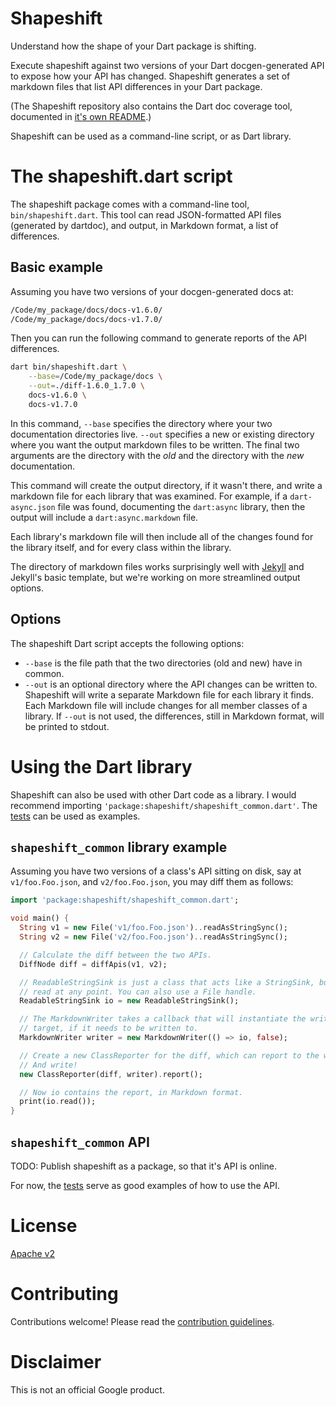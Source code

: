 Shapeshift
==========

Understand how the shape of your Dart package is shifting.

Execute shapeshift against two versions of your Dart docgen-generated API to
expose how your API has changed. Shapeshift generates a set of markdown files
that list API differences in your Dart package.

(The Shapeshift repository also contains the Dart doc coverage tool, documented
in [it's own README](COVERAGE_README.md).)

Shapeshift can be used as a command-line script, or as Dart library.

The shapeshift.dart script
==========================

The shapeshift package comes with a command-line tool, `bin/shapeshift.dart`.
This tool can read JSON-formatted API files (generated by dartdoc), and output,
in Markdown format, a list of differences.

Basic example
-------------

Assuming you have two versions of your docgen-generated docs at:

```bash
/Code/my_package/docs/docs-v1.6.0/
/Code/my_package/docs/docs-v1.7.0/
```

Then you can run the following command to generate reports of the API
differences.

```bash
dart bin/shapeshift.dart \
    --base=/Code/my_package/docs \
    --out=./diff-1.6.0_1.7.0 \
    docs-v1.6.0 \
    docs-v1.7.0
```

In this command, `--base` specifies the directory where your two documentation
directories live. `--out` specifies a new or existing directory where you want
the output markdown files to be written. The final two arguments are the
directory with the _old_ and the directory with the _new_ documentation.

This command will create the output directory, if it wasn't there, and write a
markdown file for each library that was examined. For example, if a
`dart-async.json` file was found, documenting the `dart:async` library, then
the output will include a `dart:async.markdown` file.

Each library's markdown file will then include all of the changes found for the
library itself, and for every class within the library.

The directory of markdown files works surprisingly well with
[Jekyll](http://jekyllrb.com/) and Jekyll's basic template, but we're working
on more streamlined output options.

Options
-------

The shapeshift Dart script accepts the following options:

* `--base` is the file path that the two directories (old and new) have in
  common.
* `--out` is an optional directory where the API changes can be written to.
  Shapeshift will write a separate Markdown file for each library it finds.
  Each Markdown file will include changes for all member classes of a library.
  If `--out` is not used, the differences, still in Markdown format, will be
  printed to stdout.

Using the Dart library
======================

Shapeshift can also be used with other Dart code as a library. I would
recommend importing `'package:shapeshift/shapeshift_common.dart'`. The
[tests](test/shapeshift/) can be used as examples.

`shapeshift_common` library example
---------------------------------------------------

Assuming you have two versions of a class's API sitting on disk, say at
`v1/foo.Foo.json`, and `v2/foo.Foo.json`, you may diff them as follows:

```dart
import 'package:shapeshift/shapeshift_common.dart';

void main() {
  String v1 = new File('v1/foo.Foo.json')..readAsStringSync();
  String v2 = new File('v2/foo.Foo.json')..readAsStringSync();

  // Calculate the diff between the two APIs.
  DiffNode diff = diffApis(v1, v2);

  // ReadableStringSink is just a class that acts like a StringSink, but can be
  // read at any point. You can also use a File handle.
  ReadableStringSink io = new ReadableStringSink();

  // The MarkdownWriter takes a callback that will instantiate the write
  // target, if it needs to be written to.
  MarkdownWriter writer = new MarkdownWriter(() => io, false);

  // Create a new ClassReporter for the diff, which can report to the writer.
  // And write!
  new ClassReporter(diff, writer).report();

  // Now io contains the report, in Markdown format.
  print(io.read());
}
```

`shapeshift_common` API
-----------------------

TODO: Publish shapeshift as a package, so that it's API is online.

For now, the [tests](test/shapeshift/) serve as good examples of how to use the
API.

License
=======

[Apache v2](LICENSE)

Contributing
============

Contributions welcome! Please read the
[contribution guidelines](CONTRIBUTING.md).

Disclaimer
==========

This is not an official Google product.
